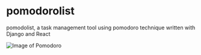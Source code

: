 # pomodorolist
pomodolist, a task management tool using pomodoro technique written with Django and React

![Image of Pomodoro](https://live.staticflickr.com/4555/37941061684_f20979c07f_b.jpg)
